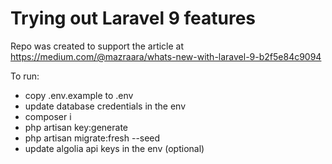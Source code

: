 # Trying out Laravel 9 features

Repo was created to support the article at https://medium.com/@mazraara/whats-new-with-laravel-9-b2f5e84c9094

To run:

- copy .env.example to .env
- update database credentials in the env
- composer i
- php artisan key:generate
- php artisan migrate:fresh --seed
- update algolia api keys in the env (optional)
